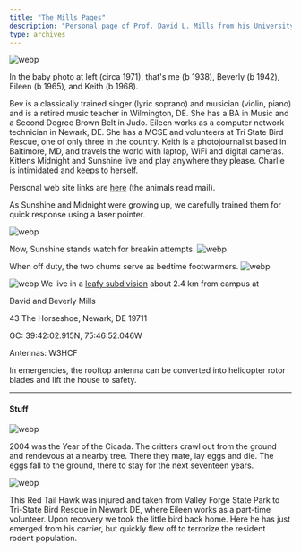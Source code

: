 ```yaml
---
title: "The Mills Pages"
description: "Personal page of Prof. David L. Mills from his University of Delaware home page."
type: archives
---
```


![webp](/documentation/pic/family.webp)

In the baby photo at left (circa 1971), that's me (b 1938), Beverly (b 1942), Eileen (b 1965), and Keith (b 1968).

Bev is a classically trained singer (lyric soprano) and musician (violin, piano) and is a retired music teacher in Wilmington, DE. She has a BA in Music and a Second Degree Brown Belt in Judo. Eileen works as a computer network technician in Newark, DE. She has a MCSE and volunteers at Tri State Bird Rescue, one of only three in the country. Keith is a photojournalist based in Baltimore, MD, and travels the world with laptop, WiFi and digital cameras. Kittens Midnight and Sunshine live and play anywhere they please. Charlie is intimidated and keeps to herself.

Personal web site links are [here](/reflib/david/) (the animals read mail).

As Sunshine and Midnight were growing up, we carefully trained them for quick response using a laser pointer.

![webp](/documentation/pic/cat8a.webp)

Now, Sunshine stands watch for breakin attempts.
![webp](/documentation/pic/cat1.webp)

When off duty, the two chums serve as bedtime footwarmers.
![webp](/documentation/pic/cat16.webp)

![webp](/documentation/pic/43_front.webp)
We live in a [leafy subdivision](/reflib/gallery/gallery1/) about 2.4 km from campus at

David and Beverly Mills

43 The Horseshoe, Newark, DE 19711

GC: 39:42:02.915N, 75:46:52.046W

Antennas: W3HCF

In emergencies, the rooftop antenna can be converted into helicopter rotor blades and lift the house to safety.

* * *

#### Stuff

![webp](/documentation/pic/bug-1.webp)

2004 was the Year of the Cicada. The critters crawl out from the ground and rendevous at a nearby tree. There they mate, lay eggs and die. The eggs fall to the ground, there to stay for the next seventeen years.

![webp](/documentation/pic/hawk6.webp)

This Red Tail Hawk was injured and taken from Valley Forge State Park to Tri-State Bird Rescue in Newark DE, where Eileen works as a part-time volunteer. Upon recovery we took the little bird back home. Here he has just emerged from his carrier, but quickly flew off to terrorize the resident rodent population.